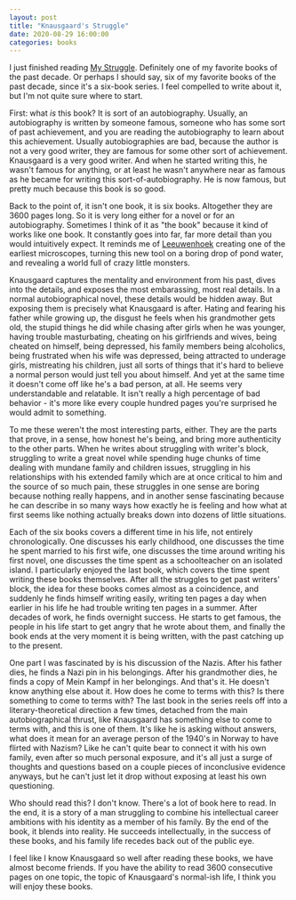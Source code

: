 ```yaml
---
layout: post
title: "Knausgaard's Struggle"
date: 2020-08-29 16:00:00
categories: books
---
```


I just finished reading [My
Struggle](https://www.amazon.com/My-Struggle-Karl-Ove-Knausgaard/dp/0374534144). Definitely
one of my favorite books of the past decade. Or perhaps I should say,
six of my favorite books of the past decade, since it's a six-book
series. I feel compelled to write about it, but I'm not quite sure
where to start.

First: what *is* this book? It is sort of an autobiography. Usually,
an autobiography is written by someone famous, someone who has some
sort of past achievement, and you are reading the autobiography to
learn about this achievement. Usually autobiographies are bad, because
the author is not a very good writer, they are famous for some other
sort of achievement. Knausgaard is a very good writer. And when he
started writing this, he wasn't famous for anything, or at least he
wasn't anywhere near as famous as he became for writing this
sort-of-autobiography. He is now famous, but pretty much because this
book is so good.

Back to the point of, it isn't one book, it is six books. Altogether
they are 3600 pages long. So it is very long either for a novel or for
an autobiography. Sometimes I think of it as "the book" because it
kind of works like one book. It constantly goes into far, far more detail than you would
intuitively expect. It reminds me of
[Leeuwenhoek](https://en.wikipedia.org/wiki/Antonie_van_Leeuwenhoek)
creating one of the earliest microscopes, turning this new tool on a
boring drop of pond water, and revealing a world full of
crazy little monsters.

Knausgaard captures the mentality and
environment from his past, dives into the details, and exposes the
most embarassing, most real details. In a normal autobiographical
novel, these details would be hidden away. But exposing them is
precisely what Knausgaard is after. Hating and fearing his father
while growing up, the disgust he feels when his grandmother gets old,
the stupid things he did while chasing after girls when he was
younger, having trouble masturbating, cheating on his girlfriends and
wives, being cheated on himself, being depressed, his family members
being alcoholics, being frustrated
when his wife was depressed, being attracted to underage girls,
mistreating his children, just all sorts of things that it's hard to
believe a normal person would just tell you about himself. And yet at
the same time it doesn't come off like he's a bad person,
at all. He seems very understandable and relatable. It isn't really a
high percentage of bad behavior - it's more like every couple hundred
pages you're surprised he would admit to something.

To me these weren't the most interesting parts, either. They are the
parts that prove, in a sense, how honest he's being, and bring more
authenticity to the other parts. When he writes about struggling with
writer's block, struggling to write a great novel while spending huge
chunks of time dealing with mundane family and children issues,
struggling in his relationships with his extended family which are at
once critical to him and the source of so much pain, these
struggles in one sense are boring because nothing really happens, and
in another sense fascinating because he can describe in so many ways
how exactly he is feeling and how what at first seems like nothing
actually breaks down into dozens of little situations.

Each of the six books covers a different time in his life, not
entirely chronologically. One discusses his early childhood, one
discusses the time he spent married to his first wife, one
discusses the time around writing his first novel, one discusses the
time spent as a schoolteacher on an isolated island. I particularly
enjoyed the last book, which covers the time spent writing these books
themselves. After all the struggles to get past writers' block, the
idea for these books comes almost as a coincidence, and suddenly he
finds himself writing easily, writing ten pages a day when earlier in
his life he had trouble writing ten pages in a summer. After decades
of work, he finds overnight success. He starts to get famous, the
people in his life start to get angry that he wrote about them, and
finally the book ends at the very moment it is being written, with the
past catching up to the present.

One part I was fascinated by is his discussion of the Nazis. After
his father dies, he finds a Nazi pin in his belongings. After his
grandmother dies, he finds a copy of Mein Kampf in her belongings. And
that's it. He doesn't know anything else about it. How does he come to
terms with this? Is there something to come to terms with? The last
book in the series reels off into a literary-theoretical direction a
few times, detached from the main autobiographical thrust,
like Knausgaard has something else to come to terms with, and this is
one of them. It's like he is asking without answers, what does it
mean for an average person of the 1940's in Norway to have flirted
with Nazism? Like he can't quite bear to connect it with his own
family, even after so much personal exposure, and it's all just a
surge of thoughts and questions based on a couple pieces of
inconclusive evidence anyways, but he can't just let it drop without
exposing at least his own questioning.

Who should read this? I don't know. There's a lot of book here to
read. In the end, it is a story of a man struggling to combine his
intellectual career ambitions with his identity as a member of his
family. By the end of the book, it blends into reality. He succeeds
intellectually, in the success of these books, and his family life
recedes back out of the public eye.

I feel like I know Knausgaard so well after reading these books, we
have almost become friends. If you have the ability to read 3600
consecutive pages on one topic, the topic of Knausgaard's normal-ish
life, I think you will enjoy these books. 
